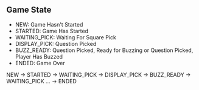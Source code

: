 Game State
----------
- NEW: Game Hasn't Started
- STARTED: Game Has Started
- WAITING_PICK: Waiting For Square Pick
- DISPLAY_PICK: Question Picked
- BUZZ_READY: Question Picked, Ready for Buzzing or Question Picked, Player Has Buzzed
- ENDED: Game Over


NEW -> STARTED -> WAITING_PICK -> DISPLAY_PICK -> BUZZ_READY -> WAITING_PICK ... -> ENDED